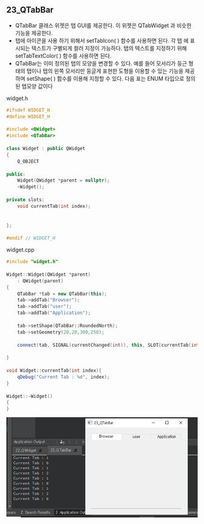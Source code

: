 ## 23_QTabBar

- QTabBar 클래스 위젯은 탭 GUI를 제공한다. 이 위젯은 QTabWidget 과 비슷한 기능을 제공한다. 
- 탭에 아이콘을 사용 하기 위해서 setTabIcon( ) 함수를 사용하면 된다. 각 탭 에 표시되는 텍스트가 구별되게 컬러 지정이 가능하다. 탭의 텍스트를 지정하기 위해 setTabTextColor( ) 함수를 사용하면 된다.
- QTabBar는 이미 정의된 탭의 모양을 변경할 수 있다. 예를 들어 모서리가 둥근 형태의 탭이나 탭의 왼쪽 모서리만 둥글게 표현한 도형을 이용할 수 있는 기능을 제공하며 setShape( ) 함수를 이용해 지정할 수 있다. 다음 표는 ENUM 타입으로 정의된 탭모양 값이다

widget.h

```c++
#ifndef WIDGET_H
#define WIDGET_H

#include <QWidget>
#include <QTabBar>

class Widget : public QWidget
{
    Q_OBJECT

public:
    Widget(QWidget *parent = nullptr);
    ~Widget();

private slots:
    void currentTab(int index);
    

};

#endif // WIDGET_H

```

widget.cpp

```c++
#include "widget.h"

Widget::Widget(QWidget *parent)
    : QWidget(parent)
{
    QTabBar *tab = new QTabBar(this);
    tab->addTab("Browser");
    tab->addTab("user");
    tab->addTab("Application");

    tab->setShape(QTabBar::RoundedNorth);
    tab->setGeometry(20,20,300,250);

    connect(tab, SIGNAL(currentChanged(int)), this, SLOT(currentTab(int)));

}

void Widget::currentTab(int index){
    qDebug("Current Tab : %d", index);
}

Widget::~Widget()
{
}


```

<img src="./23_gui.PNG">

